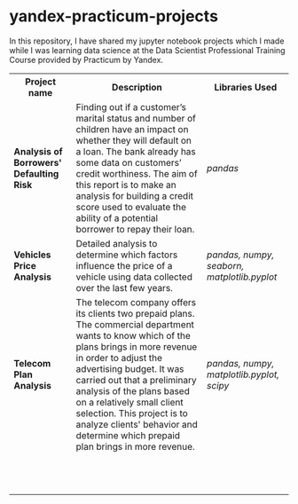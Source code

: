 # yandex-practicum-projects

In this repository, I have shared my jupyter notebook projects which I made while I was learning data science at the Data Scientist Professional Training Course provided by Practicum by Yandex.

<table>
  <tr>
    <th>Project name</th>
    <th>Description</th>
    <th>Libraries Used</th>
  </tr>
  
  <tr>
      <td><b>Analysis of Borrowers' Defaulting Risk</b></td>
    <td>Finding out if a customer’s marital status and number of children have an impact on whether they will default on a loan. The bank already has some data on customers’ credit worthiness. The aim of this report is to make an analysis for building a credit score used to evaluate the ability of a potential borrower to repay their loan.</td>
    <td><i>pandas</i></td>    
  </tr>
  
  <tr>
    <td><b>Vehicles Price Analysis</b></td>
    <td>Detailed analysis to determine which factors influence the price of a vehicle using data collected over the last few years.</td>
    <td><i>pandas, numpy, seaborn, matplotlib.pyplot</i></td>    
  </tr>
  
  <tr>
    <td><b>Telecom Plan Analysis</b></td>
    <td>The telecom company offers its clients two prepaid plans. The commercial department wants to know which of the plans brings in more revenue in order to adjust the advertising budget. It was carried out that a preliminary analysis of the plans based on a relatively small client selection. This project is to analyze clients' behavior and determine which prepaid plan brings in more revenue.</td>
    <td><i>pandas, numpy, matplotlib.pyplot, scipy</i></td>    
  </tr>
  
  <tr>
    <td></td>
    <td></td>
    <td></td>    
  </tr>
  
  <tr>
    <td></td>
    <td></td>
    <td></td>    
  </tr>
  
  <tr>
    <td></td>
    <td></td>
    <td></td>    
  </tr>
  
  <tr>
    <td></td>
    <td></td>
    <td></td>    
  </tr>
  
  <tr>
    <td></td>
    <td></td>
    <td></td>    
  </tr>
  
  <tr>
    <td></td>
    <td></td>
    <td></td>    
  </tr>
  
  <tr>
    <td></td>
    <td></td>
    <td></td>    
  </tr>
  
  <tr>
    <td></td>
    <td></td>
    <td></td>    
  </tr>
  
  <tr>
    <td></td>
    <td></td>
    <td></td>    
  </tr>
  
  <tr>
    <td></td>
    <td></td>
    <td></td>    
  </tr>
  
  <tr>
    <td></td>
    <td></td>
    <td></td>    
  </tr>
  
  <tr>
    <td></td>
    <td></td>
    <td></td>    
  </tr>
    
</table>
